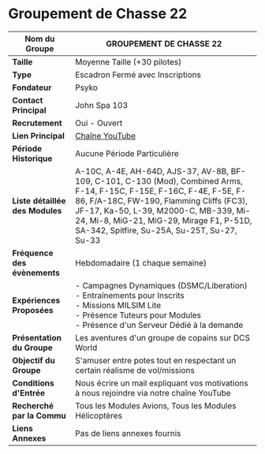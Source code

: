 # Groupement de Chasse 22

| **Nom du Groupe**                           | GROUPEMENT DE CHASSE 22                                    |
|---------------------------------------------|-------------------------------------------------------------|
| **Taille**                                  | Moyenne Taille (+30 pilotes)                                |
| **Type**                                    | Escadron Fermé avec Inscriptions                            |
| **Fondateur**                               | Psyko                                                       |
| **Contact Principal**                       | John Spa 103                                                |
| **Recrutement**                             | Oui - Ouvert                                                |
| **Lien Principal**                          | [Chaîne YouTube](https://youtube.com/@groupementdechasse2273?si=1ZVnnmRoHVLl3UgX) |
| **Période Historique**                      | Aucune Période Particulière                                 |
| **Liste détaillée des Modules**             | A-10C, A-4E, AH-64D, AJS-37, AV-8B, BF-109, C-101, C-130 (Mod), Combined Arms, F-14, F-15C, F-15E, F-16C, F-4E, F-5E, F-86, F/A-18C, FW-190, Flamming Cliffs (FC3), JF-17, Ka-50, L-39, M2000-C, MB-339, Mi-24, Mi-8, MiG-21, MiG-29, Mirage F1, P-51D, SA-342, Spitfire, Su-25A, Su-25T, Su-27, Su-33 |
| **Fréquence des évènements**               | Hebdomadaire (1 chaque semaine)                             |
| **Expériences Proposées**                   | - Campagnes Dynamiques (DSMC/Liberation)<br> - Entraînements pour Inscrits<br>- Missions MILSIM Lite <br> - Présence Tuteurs pour Modules <br> - Présence d'un Serveur Dédié à la demande                 |
| **Présentation du Groupe**                  | Les aventures d'un groupe de copains sur DCS World          |
| **Objectif du Groupe**                      | S'amuser entre potes tout en respectant un certain réalisme de vol/missions |
| **Conditions d'Entrée**                     | Nous écrire un mail expliquant vos motivations à nous rejoindre via notre chaîne YouTube |
| **Recherché par la Commu**                  | Tous les Modules Avions, Tous les Modules Hélicoptères     |
| **Liens Annexes**                           | Pas de liens annexes fournis                                |
